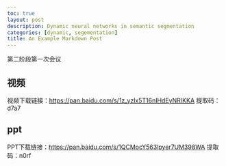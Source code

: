 ```yaml
---
toc: true
layout: post
description: Dynamic neural networks in semantic segmentation
categories: [dynamic, segementation]
title: An Example Markdown Post
---
```


第二阶段第一次会议

## 视频
视频下载链接：https://pan.baidu.com/s/1z_yzlx5T16nIHdEyNRIKKA 
提取码：d7a7 

## ppt
PPT下载链接：https://pan.baidu.com/s/1QCMocY563lpyer7UM398WA 
提取码：n0rf 

